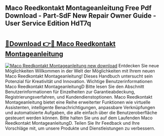 ## Maco Reedkontakt Montageanleitung Free Pdf Download - Part-SdF New Repair Owner Guide - User Service Edition HdT7q

# <h2><a href="http://df6wnsc.blite.top/?on=Maco+Reedkontakt+Montageanleitung">🔗Download 👉🔴 Maco Reedkontakt Montageanleitung</a></h2>

[![Maco Reedkontakt Montageanleitung new download](https://i.imgur.com/lujVjoI.png)](http://df6wnsc.blite.top/?on=Maco+Reedkontakt+Montageanleitung)
Entdecken Sie neue Möglichkeiten Willkommen in der Welt der Möglichkeiten mit Ihrem neuen Maco Reedkontakt Montageanleitung! Dieses Handbuch untersucht sein Potenzial für Kreativität und Innovation. Wichtige Benutzerinformationen Maco Reedkontakt MontageanleitungD Bitte lesen Sie den Abschnitt Benutzerinformationen für Einzelheiten zur Garantieabdeckung, Registrierungsverfahren, und Kundendienstoptionen. Maco Reedkontakt Montageanleitung bietet eine Reihe erweiterter Funktionen wie virtuelle Assistenten, intelligente Benachrichtigungen, anpassbare Verknüpfungen und automatisierte Aufgaben, die alle einfach über die Benutzeroberfläche gesteuert werden können. Bitte halten Sie uns auf dem Laufenden Maco Reedkontakt MontageanleitungD. Teilen Sie Ihr Feedback und Ihre Vorschläge mit, um unsere Produkte und Dienstleistungen zu verbessern.
